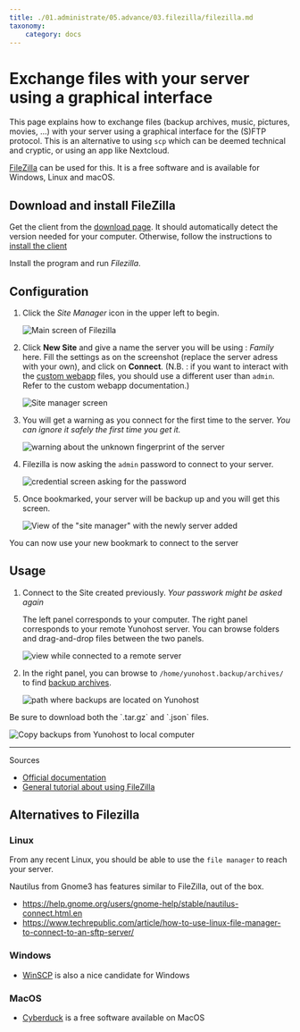 ```yaml
---
title: ./01.administrate/05.advance/03.filezilla/filezilla.md
taxonomy:
    category: docs
---
```

# Exchange files with your server using a graphical interface

This page explains how to exchange files (backup archives, music, pictures,
movies, ...) with your server using a graphical interface for the (S)FTP protocol. 
This is an alternative to using `scp` which can be deemed technical and cryptic, 
or using an app like Nextcloud.

[FileZilla](https://filezilla-project.org/) can be used for this. It is a free
software and is available for Windows, Linux and macOS.

## Download and install FileZilla

Get the client from the [download page](https://filezilla-project.org/download.php?type=client). It should automatically detect the version needed for your computer. Otherwise, follow the instructions to [install the client](https://wiki.filezilla-project.org/Client_Installation)

Install the program and run *Filezilla*.

## Configuration

1. Click the *Site Manager* icon in the upper left to begin.

   ![Main screen of Filezilla](images/filezilla_1.png)

2. Click **New Site** and give a name the server you will be using : *Family* here. Fill the settings as on the screenshot (replace the server adress with your own), and click on **Connect**. (N.B. : if you want to interact with the [custom webapp](https://github.com/YunoHost-Apps/my_webapp_ynh) files, you should use a different user than `admin`. Refer to the custom webapp documentation.)

   ![Site manager screen](images/filezilla_2.png)

3. You will get a warning as you connect for the first time to the server. *You can ignore it safely the first time you get it.*

   ![warning about the unknown fingerprint of the server](images/filezilla_3.png)

4. Filezilla is now asking the `admin` password to connect to your server.

   ![credential screen asking for the password](images/filezilla_4.png)

5. Once bookmarked, your server will be backup up and you will get this screen.

   ![View of the "site manager" with the newly server added](images/filezilla_5.png)

<div class="alert alert-success">
  <span class="glyphicon glyphicon-chevron-right"></span> You can now use your new bookmark to connect to the server
</div>

## Usage

1. Connect to the Site created previously. *Your passwork might be asked again*

   The left panel corresponds to your computer. The right panel corresponds to your remote Yunohost server. You can browse folders and drag-and-drop files between the two panels.

   ![view while connected to a remote server](images/filezilla_6.png)

2. In the right panel, you can browse to `/home/yunohost.backup/archives/` to find [backup archives](/backup).

   ![path where backups are located on Yunohost](images/filezilla_7.png)

<div class="alert alert-warning">
  <span class="glyphicon glyphicon-cloud-download"></span> Be sure to download both the `.tar.gz` and `.json` files.
</div>

![Copy backups from Yunohost to local computer](images/filezilla_8.png)

----

Sources

* [Official documentation](https://wiki.filezilla-project.org/FileZilla_Client_Tutorial_(en))
* [General tutorial about using FileZilla](https://www.rc.fas.harvard.edu/resources/documentation/sftp-file-transfer/)

## Alternatives to Filezilla

### Linux

From any recent Linux, you should be able to use the `file manager` to reach your server.

Nautilus from Gnome3 has features similar to FileZilla, out of the box.

* <https://help.gnome.org/users/gnome-help/stable/nautilus-connect.html.en>
* <https://www.techrepublic.com/article/how-to-use-linux-file-manager-to-connect-to-an-sftp-server/>

### Windows

* [WinSCP](https://winscp.net/) is also a nice candidate for Windows

### MacOS

* [Cyberduck](https://cyberduck.io/) is a free software available on MacOS
